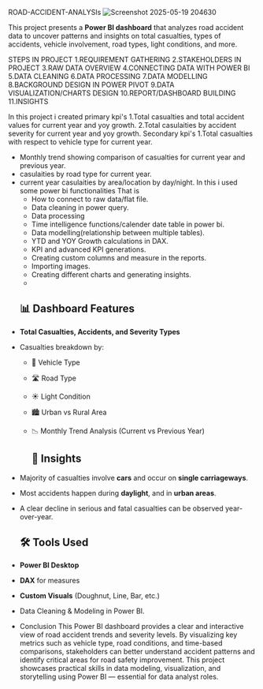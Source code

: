 ROAD-ACCIDENT-ANALYSIs
![Screenshot 2025-05-19 204630](https://github.com/user-attachments/assets/acb9d80a-2a7d-4e97-bcac-dd695902806c)

This project presents a **Power BI dashboard** that analyzes road accident data to uncover patterns and insights on total casualties, types of accidents, vehicle involvement, road types, light conditions, and more.

STEPS IN PROJECT
1.REQUIREMENT GATHERING
2.STAKEHOLDERS IN PROJECT
3.RAW DATA OVERVIEW
4.CONNECTING DATA WITH POWER BI
5.DATA CLEANING
6.DATA PROCESSING
7.DATA MODELLING
8.BACKGROUND DESIGN IN POWER PIVOT
9.DATA VISUALIZATION/CHARTS DESIGN
10.REPORT/DASHBOARD BUILDING
11.INSIGHTS

In this project i created primary kpi's
1.Total casualties and total accident values for current year and yoy growth.
2.Total casulaities by accident severity for current year and yoy growth.
Secondary kpi's
1.Total casualties with respect to vehicle type for current year.
* Monthly trend showing comparison of casualties for current year and previous year.
* casulaities by road type for current year.
* current year casulaities by area/location by day/night.
  In this i used some power bi functionalities
  That is
  * How to connect to raw data/flat file.
  * Data cleaning in power query.
  * Data processing
  * Time intelligence functions/calender date table in power bi.
  * Data modelling(relationship between multiple tables).
  * YTD and YOY Growth calculations in DAX.
  * KPI and advanced KPI generations.
  * Creating custom columns and measure in the reports.
  * Importing images.
  * Creating different charts and generating insights.
  * 
  ## 📊 Dashboard Features

- **Total Casualties, Accidents, and Severity Types**
- Casualties breakdown by:
  - 🚗 Vehicle Type
  - 🛣️ Road Type
  - ☀️ Light Condition
  - 🏙️ Urban vs Rural Area
  - 📉 Monthly Trend Analysis (Current vs Previous Year)
 
    ## 🧠 Insights

- Majority of casualties involve **cars** and occur on **single carriageways**.
- Most accidents happen during **daylight**, and in **urban areas**.
- A clear decline in serious and fatal casualties can be observed year-over-year.

  ## 🛠️ Tools Used

- **Power BI Desktop**
- **DAX** for measures
- **Custom Visuals** (Doughnut, Line, Bar, etc.)
- Data Cleaning & Modeling in Power BI.

- Conclusion
This Power BI dashboard provides a clear and interactive view of road accident trends and severity levels. By visualizing key metrics such as vehicle type, road conditions, and time-based comparisons, stakeholders can better understand accident patterns and identify critical areas for road safety improvement. This project showcases practical skills in data modeling, visualization, and storytelling using Power BI — essential for data analyst roles.

  

